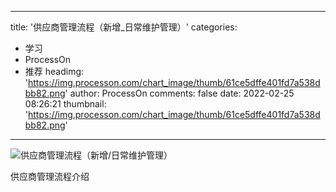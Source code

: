 
---
title: '供应商管理流程（新增_日常维护管理）'
categories: 
 - 学习
 - ProcessOn
 - 推荐
headimg: 'https://img.processon.com/chart_image/thumb/61ce5dffe401fd7a538dbb82.png'
author: ProcessOn
comments: false
date: 2022-02-25 08:26:21
thumbnail: 'https://img.processon.com/chart_image/thumb/61ce5dffe401fd7a538dbb82.png'
---

<div>   
<img class="thumb" alt="供应商管理流程（新增/日常维护管理）" src="https://img.processon.com/chart_image/thumb/61ce5dffe401fd7a538dbb82.png" referrerpolicy="no-referrer">
<p>供应商管理流程介绍</p>  
</div>
            